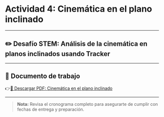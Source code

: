 # Actividad 4: Cinemática en el plano inclinado

---

## ✏️ Desafío STEM: Análisis de la cinemática en planos inclinados usando Tracker

---

## 📄 Documento de trabajo

👉[📎 Descargar PDF: Cinemática en el plano inclinado](../FIME/Kinematica_Inclined.pdf)

---

> **Nota:** Revisa el cronograma completo para asegurarte de cumplir con fechas de entrega y preparación.
